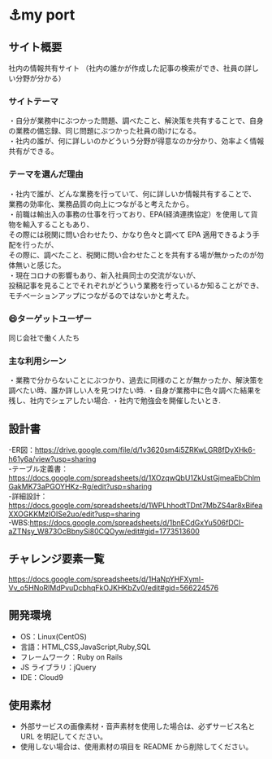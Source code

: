 # :anchor:my port

## サイト概要

社内の情報共有サイト
（社内の誰かが作成した記事の検索ができ、社員の詳しい分野が分かる）

### サイトテーマ

・自分が業務中にぶつかった問題、調べたこと、解決策を共有することで、自身の業務の備忘録、同じ問題にぶつかった社員の助けになる。  
・社内の誰が、何に詳しいのかどういう分野が得意なのか分かり、効率よく情報共有ができる。

### テーマを選んだ理由

・社内で誰が、どんな業務を行っていて、何に詳しいか情報共有することで、  
業務の効率化、業務品質の向上につながると考えたから。  
・前職は輸出入の事務の仕事を行っており、EPA(経済連携協定）を使用して貨物を輸入することもあり、  
その際には税関に問い合わせたり、かなり色々と調べて EPA 適用できるよう手配を行ったが、  
その際に、調べたこと、税関に問い合わせたことを共有する場が無かったのが勿体無いと感じた。  
・現在コロナの影響もあり、新入社員同士の交流がないが、  
投稿記事を見ることでそれぞれがどういう業務を行っているか知ることができ、  
モチベーションアップにつながるのではないかと考えた。

### 😄ターゲットユーザー

同じ会社で働く人たち

### 主な利用シーン

・業務で分からないことにぶつかり、過去に同様のことが無かったか、解決策を調べたい時、誰か詳しい人を見つけたい時. 
・自身が業務中に色々調べた結果を残し、社内でシェアしたい場合. 
・社内で勉強会を開催したいとき. 

## 設計書

-ER図：https://drive.google.com/file/d/1v3620sm4i5ZRKwLGR8fDyXHk6-h61y6a/view?usp=sharing  
-テーブル定義書：https://docs.google.com/spreadsheets/d/1XOzqwQbU1ZkUstGjmeaEbChlmGakMK73aPGOYHKz-Rg/edit?usp=sharing  
-詳細設計：https://docs.google.com/spreadsheets/d/1WPLhhodtTDnt7MbZS4ar8xBifeaXXOGKKMzIOISe2uo/edit?usp=sharing  
-WBS:https://docs.google.com/spreadsheets/d/1bnECdGxYu506fDCI-aZTNsy_W873OcBbnySi80CQOyw/edit#gid=1773513600  

## チャレンジ要素一覧
https://docs.google.com/spreadsheets/d/1HaNpYHFXyml-Vv_o5HNoRlMdPvuDcbhqFkOJKHKbZv0/edit#gid=566224576

## 開発環境

- OS：Linux(CentOS)
- 言語：HTML,CSS,JavaScript,Ruby,SQL
- フレームワーク：Ruby on Rails
- JS ライブラリ：jQuery
- IDE：Cloud9

## 使用素材

- 外部サービスの画像素材・音声素材を使用した場合は、必ずサービス名と URL を明記してください。
- 使用しない場合は、使用素材の項目を README から削除してください。
